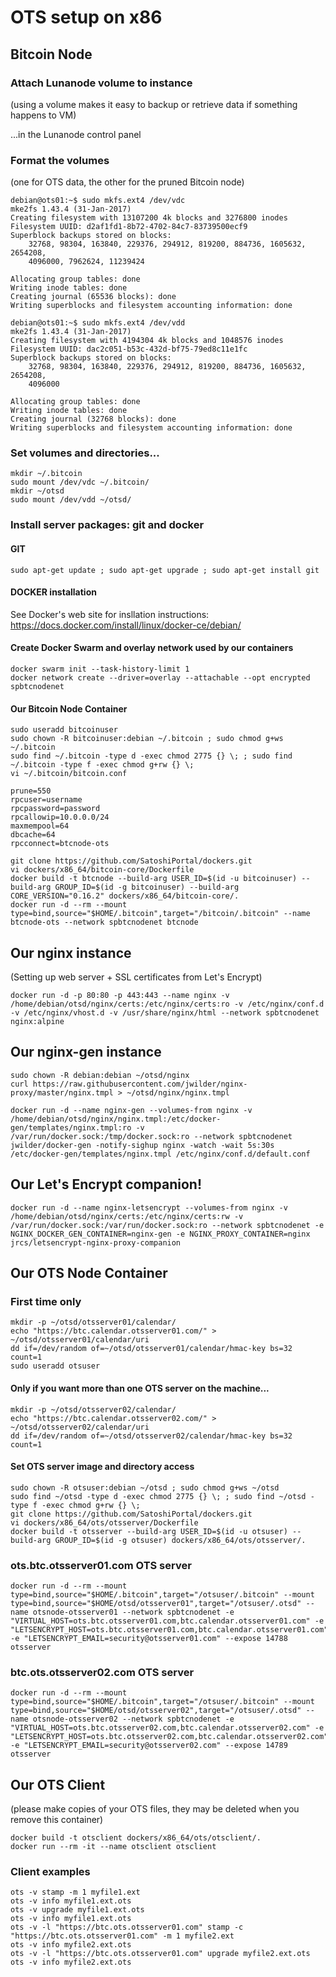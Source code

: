 # OTS setup on x86

## Bitcoin Node

### Attach Lunanode volume to instance
(using a volume makes it easy to backup or retrieve data if something happens to VM)

...in the Lunanode control panel

### Format the volumes
(one for OTS data, the other for the pruned Bitcoin node)

```shell
debian@ots01:~$ sudo mkfs.ext4 /dev/vdc
mke2fs 1.43.4 (31-Jan-2017)
Creating filesystem with 13107200 4k blocks and 3276800 inodes
Filesystem UUID: d2af1fd1-8b72-4702-84c7-83739500ecf9
Superblock backups stored on blocks:
	32768, 98304, 163840, 229376, 294912, 819200, 884736, 1605632, 2654208,
	4096000, 7962624, 11239424

Allocating group tables: done
Writing inode tables: done
Creating journal (65536 blocks): done
Writing superblocks and filesystem accounting information: done
```

```shell
debian@ots01:~$ sudo mkfs.ext4 /dev/vdd
mke2fs 1.43.4 (31-Jan-2017)
Creating filesystem with 4194304 4k blocks and 1048576 inodes
Filesystem UUID: dac2c051-b53c-432d-bf75-79ed8c11e1fc
Superblock backups stored on blocks:
	32768, 98304, 163840, 229376, 294912, 819200, 884736, 1605632, 2654208,
	4096000

Allocating group tables: done                            
Writing inode tables: done                            
Creating journal (32768 blocks): done
Writing superblocks and filesystem accounting information: done   
```

### Set volumes and directories...

```shell
mkdir ~/.bitcoin
sudo mount /dev/vdc ~/.bitcoin/
mkdir ~/otsd
sudo mount /dev/vdd ~/otsd/
```

### Install server packages: git and docker

#### GIT

```shell
sudo apt-get update ; sudo apt-get upgrade ; sudo apt-get install git
```

#### DOCKER installation

See Docker's web site for insllation instructions: https://docs.docker.com/install/linux/docker-ce/debian/

#### Create Docker Swarm and overlay network used by our containers

```shell
docker swarm init --task-history-limit 1
docker network create --driver=overlay --attachable --opt encrypted spbtcnodenet
```

#### Our Bitcoin Node Container

```shell
sudo useradd bitcoinuser
sudo chown -R bitcoinuser:debian ~/.bitcoin ; sudo chmod g+ws ~/.bitcoin
sudo find ~/.bitcoin -type d -exec chmod 2775 {} \; ; sudo find ~/.bitcoin -type f -exec chmod g+rw {} \;
vi ~/.bitcoin/bitcoin.conf
```
```console
prune=550
rpcuser=username
rpcpassword=password
rpcallowip=10.0.0.0/24
maxmempool=64
dbcache=64
rpcconnect=btcnode-ots
```
```shell
git clone https://github.com/SatoshiPortal/dockers.git
vi dockers/x86_64/bitcoin-core/Dockerfile
docker build -t btcnode --build-arg USER_ID=$(id -u bitcoinuser) --build-arg GROUP_ID=$(id -g bitcoinuser) --build-arg CORE_VERSION="0.16.2" dockers/x86_64/bitcoin-core/.
docker run -d --rm --mount type=bind,source="$HOME/.bitcoin",target="/bitcoin/.bitcoin" --name btcnode-ots --network spbtcnodenet btcnode
```

## Our nginx instance
(Setting up web server + SSL certificates from Let's Encrypt)

```shell
docker run -d -p 80:80 -p 443:443 --name nginx -v /home/debian/otsd/nginx/certs:/etc/nginx/certs:ro -v /etc/nginx/conf.d -v /etc/nginx/vhost.d -v /usr/share/nginx/html --network spbtcnodenet nginx:alpine
```

## Our nginx-gen instance

```shell
sudo chown -R debian:debian ~/otsd/nginx
curl https://raw.githubusercontent.com/jwilder/nginx-proxy/master/nginx.tmpl > ~/otsd/nginx/nginx.tmpl

docker run -d --name nginx-gen --volumes-from nginx -v /home/debian/otsd/nginx/nginx.tmpl:/etc/docker-gen/templates/nginx.tmpl:ro -v /var/run/docker.sock:/tmp/docker.sock:ro --network spbtcnodenet jwilder/docker-gen -notify-sighup nginx -watch -wait 5s:30s /etc/docker-gen/templates/nginx.tmpl /etc/nginx/conf.d/default.conf
```

## Our Let's Encrypt companion!

```shell
docker run -d --name nginx-letsencrypt --volumes-from nginx -v /home/debian/otsd/nginx/certs:/etc/nginx/certs:rw -v /var/run/docker.sock:/var/run/docker.sock:ro --network spbtcnodenet -e NGINX_DOCKER_GEN_CONTAINER=nginx-gen -e NGINX_PROXY_CONTAINER=nginx jrcs/letsencrypt-nginx-proxy-companion
```

## Our OTS Node Container

### First time only

```shell
mkdir -p ~/otsd/otsserver01/calendar/
echo "https://btc.calendar.otsserver01.com/" > ~/otsd/otsserver01/calendar/uri
dd if=/dev/random of=~/otsd/otsserver01/calendar/hmac-key bs=32 count=1
sudo useradd otsuser
```

#### Only if you want more than one OTS server on the machine...

```shell
mkdir -p ~/otsd/otsserver02/calendar/
echo "https://btc.calendar.otsserver02.com/" > ~/otsd/otsserver02/calendar/uri
dd if=/dev/random of=~/otsd/otsserver02/calendar/hmac-key bs=32 count=1
```

#### Set OTS server image and directory access

```shell
sudo chown -R otsuser:debian ~/otsd ; sudo chmod g+ws ~/otsd
sudo find ~/otsd -type d -exec chmod 2775 {} \; ; sudo find ~/otsd -type f -exec chmod g+rw {} \;
git clone https://github.com/SatoshiPortal/dockers.git
vi dockers/x86_64/ots/otsserver/Dockerfile
docker build -t otsserver --build-arg USER_ID=$(id -u otsuser) --build-arg GROUP_ID=$(id -g otsuser) dockers/x86_64/ots/otsserver/.
```

### ots.btc.otsserver01.com OTS server

```shell
docker run -d --rm --mount type=bind,source="$HOME/.bitcoin",target="/otsuser/.bitcoin" --mount type=bind,source="$HOME/otsd/otsserver01",target="/otsuser/.otsd" --name otsnode-otsserver01 --network spbtcnodenet -e "VIRTUAL_HOST=ots.btc.otsserver01.com,btc.calendar.otsserver01.com" -e "LETSENCRYPT_HOST=ots.btc.otsserver01.com,btc.calendar.otsserver01.com" -e "LETSENCRYPT_EMAIL=security@otsserver01.com" --expose 14788 otsserver
```

### btc.ots.otsserver02.com OTS server

```shell
docker run -d --rm --mount type=bind,source="$HOME/.bitcoin",target="/otsuser/.bitcoin" --mount type=bind,source="$HOME/otsd/otsserver02",target="/otsuser/.otsd" --name otsnode-otsserver02 --network spbtcnodenet -e "VIRTUAL_HOST=ots.btc.otsserver02.com,btc.calendar.otsserver02.com" -e "LETSENCRYPT_HOST=ots.btc.otsserver02.com,btc.calendar.otsserver02.com" -e "LETSENCRYPT_EMAIL=security@otsserver02.com" --expose 14789 otsserver
```

## Our OTS Client
(please make copies of your OTS files, they may be deleted when you remove this container)

```shell
docker build -t otsclient dockers/x86_64/ots/otsclient/.
docker run --rm -it --name otsclient otsclient
```

### Client examples

```shell
ots -v stamp -m 1 myfile1.ext
ots -v info myfile1.ext.ots
ots -v upgrade myfile1.ext.ots
ots -v info myfile1.ext.ots
ots -v -l "https://btc.ots.otsserver01.com" stamp -c "https://btc.ots.otsserver01.com" -m 1 myfile2.ext
ots -v info myfile2.ext.ots
ots -v -l "https://btc.ots.otsserver01.com" upgrade myfile2.ext.ots
ots -v info myfile2.ext.ots
```
